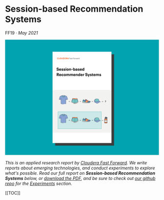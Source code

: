 # Session-based Recommendation Systems

FF19 · _May 2021_

![](figures/ff19_cover_splash.png)

*This is an applied research report by [Cloudera Fast Forward](https://www.cloudera.com/products/fast-forward-labs-research.html). We write reports about emerging technologies, and conduct experiments to explore what's possible. Read our full report on **Session-based Recommendation Systems** below, or [download the PDF](), and be sure to check out [our github repo](https://github.com/fastforwardlabs/recommendations) for the [Experiments](#Experiments) section.*

[[TOC]]
